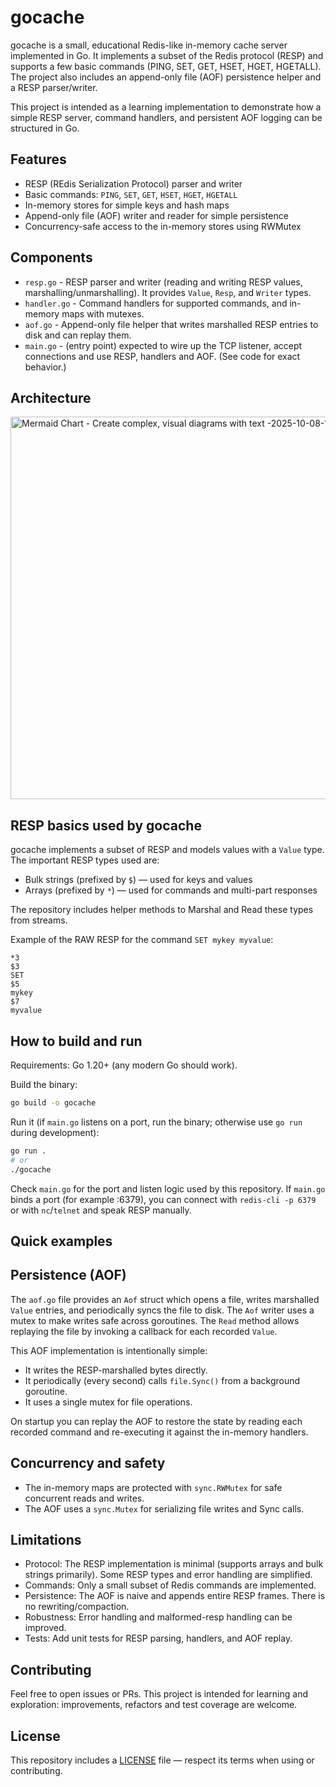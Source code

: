 # gocache

gocache is a small, educational Redis-like in-memory cache server implemented in Go. It implements a subset of the Redis protocol (RESP) and supports a few basic commands (PING, SET, GET, HSET, HGET, HGETALL). The project also includes an append-only file (AOF) persistence helper and a RESP parser/writer.

This project is intended as a learning implementation to demonstrate how a simple RESP server, command handlers, and persistent AOF logging can be structured in Go.

## Features

- RESP (REdis Serialization Protocol) parser and writer
- Basic commands: `PING`, `SET`, `GET`, `HSET`, `HGET`, `HGETALL`
- In-memory stores for simple keys and hash maps
- Append-only file (AOF) writer and reader for simple persistence
- Concurrency-safe access to the in-memory stores using RWMutex

## Components

- `resp.go` - RESP parser and writer (reading and writing RESP values, marshalling/unmarshalling). It provides `Value`, `Resp`, and `Writer` types.
- `handler.go` - Command handlers for supported commands, and in-memory maps with mutexes.
- `aof.go` - Append-only file helper that writes marshalled RESP entries to disk and can replay them.
- `main.go` - (entry point) expected to wire up the TCP listener, accept connections and use RESP, handlers and AOF. (See code for exact behavior.)

## Architecture


<img width="1955" height="612" alt="Mermaid Chart - Create complex, visual diagrams with text -2025-10-08-100226" src="https://github.com/user-attachments/assets/2bb90ef0-e024-4c1f-a4e9-14dc09d923f1" />



## RESP basics used by gocache

gocache implements a subset of RESP and models values with a `Value` type. The important RESP types used are:

- Bulk strings (prefixed by `$`) — used for keys and values
- Arrays (prefixed by `*`) — used for commands and multi-part responses

The repository includes helper methods to Marshal and Read these types from streams.

Example of the RAW RESP for the command `SET mykey myvalue`:

```text
*3
$3
SET
$5
mykey
$7
myvalue
```

## How to build and run

Requirements: Go 1.20+ (any modern Go should work).

Build the binary:

```bash
go build -o gocache
```

Run it (if `main.go` listens on a port, run the binary; otherwise use `go run` during development):

```bash
go run .
# or
./gocache
```

Check `main.go` for the port and listen logic used by this repository. If `main.go` binds a port (for example :6379), you can connect with `redis-cli -p 6379` or with `nc`/`telnet` and speak RESP manually.

## Quick examples 


## Persistence (AOF)

The `aof.go` file provides an `Aof` struct which opens a file, writes marshalled `Value` entries, and periodically syncs the file to disk. The `Aof` writer uses a mutex to make writes safe across goroutines. The `Read` method allows replaying the file by invoking a callback for each recorded `Value`.

This AOF implementation is intentionally simple:

- It writes the RESP-marshalled bytes directly.
- It periodically (every second) calls `file.Sync()` from a background goroutine.
- It uses a single mutex for file operations.

On startup you can replay the AOF to restore the state by reading each recorded command and re-executing it against the in-memory handlers.

## Concurrency and safety

- The in-memory maps are protected with `sync.RWMutex` for safe concurrent reads and writes.
- The AOF uses a `sync.Mutex` for serializing file writes and Sync calls.

## Limitations

- Protocol: The RESP implementation is minimal (supports arrays and bulk strings primarily). Some RESP types and error handling are simplified.
- Commands: Only a small subset of Redis commands are implemented.
- Persistence: The AOF is naive and appends entire RESP frames. There is no rewriting/compaction.
- Robustness: Error handling and malformed-resp handling can be improved.
- Tests: Add unit tests for RESP parsing, handlers, and AOF replay.

## Contributing

Feel free to open issues or PRs. This project is intended for learning and exploration: improvements, refactors and test coverage are welcome.

## License

This repository includes a [LICENSE](#LICENSE) file — respect its terms when using or contributing.
